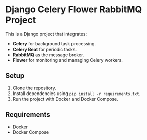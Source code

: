 # Django Celery Flower RabbitMQ Project

This is a Django project that integrates:
- **Celery** for background task processing.
- **Celery Beat** for periodic tasks.
- **RabbitMQ** as the message broker.
- **Flower** for monitoring and managing Celery workers.

## Setup

1. Clone the repository.
2. Install dependencies using `pip install -r requirements.txt`.
3. Run the project with Docker and Docker Compose.

## Requirements

- Docker
- Docker Compose